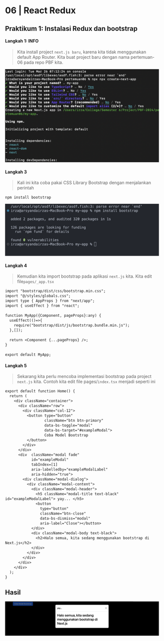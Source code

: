 # 06 |  React Redux

## Praktikum 1: Instalasi Redux dan bootstrap

#### Langkah 1: **INFO**
>Kita install project `next.js baru`, karena kita tidak menggunakan default App Router. Kita buat project baru dengan nama pertemuan-06 pada repo PBF kita.

![Output](docs/image/L1P1.png)

#### Langkah 3 
>Kali ini kita coba pakai CSS Library Bootstrap dengan menjalankan perintah
```
npm install bootstrap
```
![Output](docs/image/L3P1.png)

#### Langkah 4
>Kemudian kita import bootstrap pada aplikasi `next.js` kita. Kita edit file`pages/_app.tsx`
``` tsx
import "bootstrap/dist/css/bootstrap.min.css";
import "@/styles/globals.css";
import type { AppProps } from "next/app";
import { useEffect } from "react";

function MyApp({Component, pageProps}:any) {
  useEffect(()=>{
    require("bootstrap/dist/js/bootstrap.bundle.min.js");
  },[]);

  return <Component {...pageProps} />;
}

export default MyApp;
```

#### Langkah 5
>Sekarang kita perlu mencoba implementasi bootstrap pada project `next.js` kita. Contoh kita edit file pages/`index.tsx` menjadi seperti ini
``` tsx
export default function Home() {
  return (      
    <div className="container">
      <div className="row">
        <div className="col-12">
          <button type="button"
                  className="btn btn-primary"
                  data-bs-toggle="modal"
                  data-bs-target="#exampleModal">
                  Coba Model Bootstrap
          </button>
        </div>
      </div>
      <div  className="modal fade"
            id="exampleModal"
            tabIndex=[1]
            aria-labelledby="exampleModalLabel"
            aria-hidden="true">
        <div className="modal-dialog">
          <div className="modal-content">
            <div className="modal-header">
              <h5 className="modal-title text-black" id="exampleModalLabel"> yay... </h5>
              <button
                type="button"
                className="btn-close"
                data-bs-dismiss="modal"
                aria-label="Close"></button>
            </div>
            <div className="modal-body text-black">
              <h2>Halo semua, kita sedang menggunakan bootstrap di Next.js</h2>
            </div>
          </div>
        </div>
      </div>
    </div>
  );
}
```

## Hasil

![Output](docs/image/hasil.png)